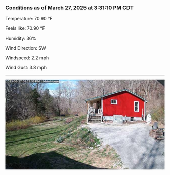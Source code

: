 ### Conditions as of March 27, 2025 at 3:31:10 PM CDT 

Temperature: 70.90 &deg;F

Feels like: 70.90 &deg;F

Humidity: 36%

Wind Direction: SW

Windspeed: 2.2 mph

Wind Gust: 3.8 mph

---

<img src="./images/latest.jpeg"/>

